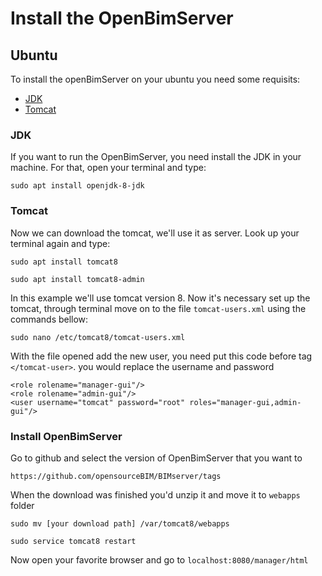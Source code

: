 # Install the OpenBimServer

## Ubuntu

To install the openBimServer on your ubuntu you need some requisits:

- [JDK](#jdk)
- [Tomcat](#tomcat)

### JDK

If you want to run the OpenBimServer, you need install the JDK in your machine. For that, open your terminal and type:

```
sudo apt install openjdk-8-jdk
```

### Tomcat

Now we can download the tomcat, we'll use it as server. Look up your terminal again and type:

```
sudo apt install tomcat8

sudo apt install tomcat8-admin
```

In this example we'll use tomcat version 8. Now it's necessary set up the tomcat, through terminal move on to the file `tomcat-users.xml` using the commands bellow:

```
sudo nano /etc/tomcat8/tomcat-users.xml
```

With the file opened add the new user, you need put this code before tag `</tomcat-user>`. you would replace the username and password

```
<role rolename="manager-gui"/>
<role rolename="admin-gui"/>
<user username="tomcat" password="root" roles="manager-gui,admin-gui"/>
```

### Install OpenBimServer

Go to github and select the version of OpenBimServer that you want to

```
https://github.com/opensourceBIM/BIMserver/tags
```

When the download was finished you'd unzip it and move it to `webapps` folder

```
sudo mv [your download path] /var/tomcat8/webapps

sudo service tomcat8 restart
```

Now open your favorite browser and go to `localhost:8080/manager/html`
